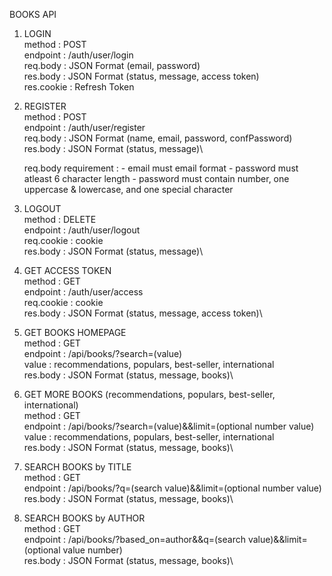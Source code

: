 BOOKS API

1. LOGIN\
   method : POST\
   endpoint : /auth/user/login\
   req.body : JSON Format (email, password)\
   res.body : JSON Format (status, message, access token)\
   res.cookie : Refresh Token

2. REGISTER\
   method : POST\
   endpoint : /auth/user/register\
   req.body : JSON Format (name, email, password, confPassword)\
   res.body : JSON Format (status, message)\

    req.body requirement : - email must email format - password must atleast 6 character length - password must contain number, one uppercase & lowercase, and one special character

3. LOGOUT\
   method : DELETE\
   endpoint : /auth/user/logout\
   req.cookie : cookie\
   res.body : JSON Format (status, message)\

4. GET ACCESS TOKEN\
   method : GET\
   endpoint : /auth/user/access\
   req.cookie : cookie\
   res.body : JSON Format (status, message, access token)\

5. GET BOOKS HOMEPAGE\
   method : GET\
   endpoint : /api/books/?search=(value)\
   value : recommendations, populars, best-seller, international\
   res.body : JSON Format (status, message, books)\

6. GET MORE BOOKS (recommendations, populars, best-seller, international)\
   method : GET\
   endpoint : /api/books/?search=(value)&&limit=(optional number value)\
   value : recommendations, populars, best-seller, international\
   res.body : JSON Format (status, message, books)\

7. SEARCH BOOKS by TITLE\
   method : GET\
   endpoint : /api/books/?q=(search value)&&limit=(optional number value)\
   res.body : JSON Format (status, message, books)\

8. SEARCH BOOKS by AUTHOR\
   method : GET\
   endpoint : /api/books/?based_on=author&&q=(search value)&&limit=(optional value number)\
   res.body : JSON Format (status, message, books)\
